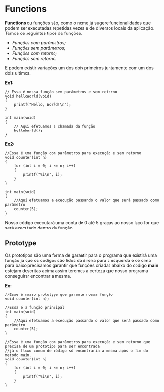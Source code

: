 # Functions

**Functions** ou funções são, como o nome já sugere funcionalidades que podem ser executadas repetidas vezes e de diversos locais da aplicação.
Temos os seguintes tipos de funções:

* *Funções com parâmetros;*
* *Funções sem parâmetros;*
* *Funções com retorno;*
* *Funções sem retorno.*

E podem existir variações um dos dois primeiros juntamente com um dos dois ultimos.

**Ex1:**

    // Essa é nossa função sem parâmetros e sem retorno
    void helloWorld(void)
    {
        printf("Hello, World!\n");
    }

    int main(void)
    {
        // Aqui efetuamos a chamada da função
        helloWorld();
    }

**Ex2:**

    //Essa é uma função com parâmetros para execução e sem retorno
    void counter(int n)
    {
        for (int i = 0; i <= n; i++)
        {
            printf("%i\n", i);
        }
    }

    int main(void)
    {
        //Aqui efetuamos a execução passando o valor que será passado como parâmetro
        counter(5);
    }

Nosso código executará uma conta de 0 até 5 graças ao nosso laço for que será executado dentro da função.

## Prototype

Os prototipos são uma forma de garantir para o programa que existirá uma função já que os códigos são lidos da direira para a esquerda e de cima para baixo precisamos garantir que funções criadas abaixo do codigo **main** estejam descritas acima assim teremos a certeza que nosso programa conseguirar encontrar a mesma.

**Ex:**

    //Esse é nosso prototype que garante nossa função
    void counter(int n);

    //Essa é a função principal
    int main(void)
    {
        //Aqui efetuamos a execução passando o valor que será passado como parâmetro
        counter(5);
    }

    //Essa é uma função com parâmetros para execução e sem retorno que precisa de um prototipo para ser encontrada
    //já o fluxo comum de código só encontraria a mesma após o fim do metodo main.
    void counter(int n)
    {
        for (int i = 0; i <= n; i++)
        {
            printf("%i\n", i);
        }
    }
